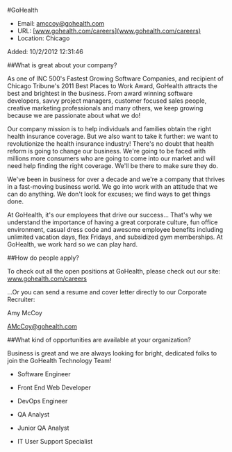 
#GoHealth

* Email: [amccoy@gohealth.com](mailto:amccoy@gohealth.com)
* URL: [www.gohealth.com/careers](www.gohealth.com/careers)
* Location: Chicago

Added: 10/2/2012 12:31:46

##What is great about your company?

As one of INC 500's Fastest Growing Software Companies, and recipient of Chicago Tribune's 2011 Best Places to Work Award, GoHealth attracts the best and brightest in the business. From award winning software developers, savvy project managers, customer focused sales people, creative marketing professionals and many others, we keep growing because we are passionate about what we do!



Our company mission is to help individuals and families obtain the right health insurance coverage. But we also want to take it further: we want to revolutionize the health insurance industry! There's no doubt that health reform is going to change our business. We're going to be faced with millions more consumers who are going to come into our market and will need help finding the right coverage. We'll be there to make sure they do.



We've been in business for over a decade and we're a company that thrives in a fast-moving business world. We go into work with an attitude that we can do anything. We don't look for excuses; we find ways to get things done.



At GoHealth, it's our employees that drive our success... That's why we understand the importance of having a great corporate culture, fun office environment, casual dress code and awesome employee benefits including unlimited vacation days, flex Fridays, and subsidized gym memberships. At GoHealth, we work hard so we can play hard. 

##How do people apply?

To check out all the open positions at GoHealth, please check out our site: www.gohealth.com/careers



...Or you can send a resume and cover letter directly to our Corporate Recruiter: 

Amy McCoy

AMcCoy@gohealth.com

##What kind of opportunities are available at your organization?

Business is great and we are always looking for bright, dedicated folks to join the GoHealth Technology Team! 



- Software Engineer

- Front End Web Developer

- DevOps Engineer

- QA Analyst

- Junior QA Analyst

- IT User Support Specialist 

    